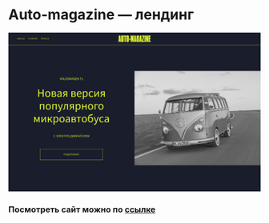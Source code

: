 # Auto-magazine — лендинг

![github.com/remnev-s/shortly](src/img/screenshot.png)

### Посмотреть сайт можно по <a href="https://automagazine.surge.sh" target="_blank">ссылке</a>
